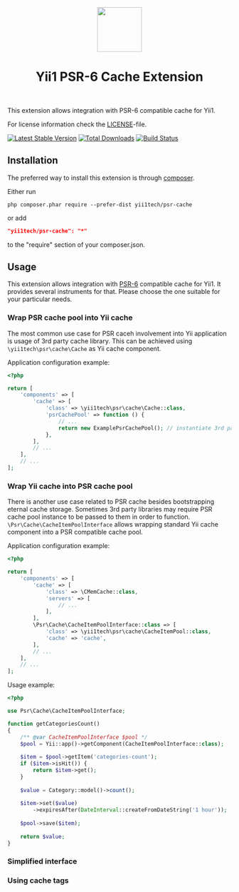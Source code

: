 <p align="center">
    <a href="https://github.com/yii1tech" target="_blank">
        <img src="https://avatars.githubusercontent.com/u/134691944" height="100px">
    </a>
    <h1 align="center">Yii1 PSR-6 Cache Extension</h1>
    <br>
</p>

This extension allows integration with PSR-6 compatible cache for Yii1.

For license information check the [LICENSE](LICENSE.md)-file.

[![Latest Stable Version](https://img.shields.io/packagist/v/yii1tech/psr-cache.svg)](https://packagist.org/packages/yii1tech/psr-cache)
[![Total Downloads](https://img.shields.io/packagist/dt/yii1tech/psr-cache.svg)](https://packagist.org/packages/yii1tech/psr-cache)
[![Build Status](https://github.com/yii1tech/psr-cache/workflows/build/badge.svg)](https://github.com/yii1tech/psr-cache/actions)


Installation
------------

The preferred way to install this extension is through [composer](http://getcomposer.org/download/).

Either run

```
php composer.phar require --prefer-dist yii1tech/psr-cache
```

or add

```json
"yii1tech/psr-cache": "*"
```

to the "require" section of your composer.json.


Usage
-----

This extension allows integration with [PSR-6](https://www.php-fig.org/psr/psr-6/) compatible cache for Yii1.
It provides several instruments for that. Please choose the one suitable for your particular needs.


### Wrap PSR cache pool into Yii cache <span id="wrap-psr-cache-pool-into-yii-cache"></span>

The most common use case for PSR caceh involvement into Yii application is usage of 3rd party cache library.
This can be achieved using `\yii1tech\psr\cache\Cache` as Yii cache component.

Application configuration example:

```php
<?php

return [
    'components' => [
        'cache' => [
            'class' => \yii1tech\psr\cache\Cache::class,
            'psrCachePool' => function () {
                // ...
                return new ExamplePsrCachePool(); // instantiate 3rd party cache library
            },
        ],
        // ...
    ],
    // ...
];
```


### Wrap Yii cache into PSR cache pool <span id="wrap-yii-cache-into-psr-cache-pool"></span>

There is another use case related to PSR cache besides bootstrapping eternal cache storage.
Sometimes 3rd party libraries may require PSR cache pool instance to be passed to them in order to function.
`\Psr\Cache\CacheItemPoolInterface` allows wrapping standard Yii cache component into a PSR compatible cache pool.

Application configuration example:

```php
<?php

return [
    'components' => [
        'cache' => [
            'class' => \CMemCache::class,
            'servers' => [
                // ...
            ],
        ],
        \Psr\Cache\CacheItemPoolInterface::class => [
            'class' => \yii1tech\psr\cache\CacheItemPool::class,
            'cache' => 'cache',
        ],
        // ...
    ],
    // ...
];
```

Usage example:

```php
<?php

use Psr\Cache\CacheItemPoolInterface;

function getCategoriesCount()
{
    /** @var CacheItemPoolInterface $pool */
    $pool = Yii::app()->getComponent(CacheItemPoolInterface::class);
    
    $item = $pool->getItem('categories-count');
    if ($item->isHit()) {
        return $item->get();
    }
    
    $value = Category::model()->count();
    
    $item->set($value)
        ->expiresAfter(DateInterval::createFromDateString('1 hour'));
    
    $pool->save($item);
    
    return $value;
}
```


### Simplified interface <span id="simplified-interface"></span>


### Using cache tags <span id="using-cache-tags"></span>

